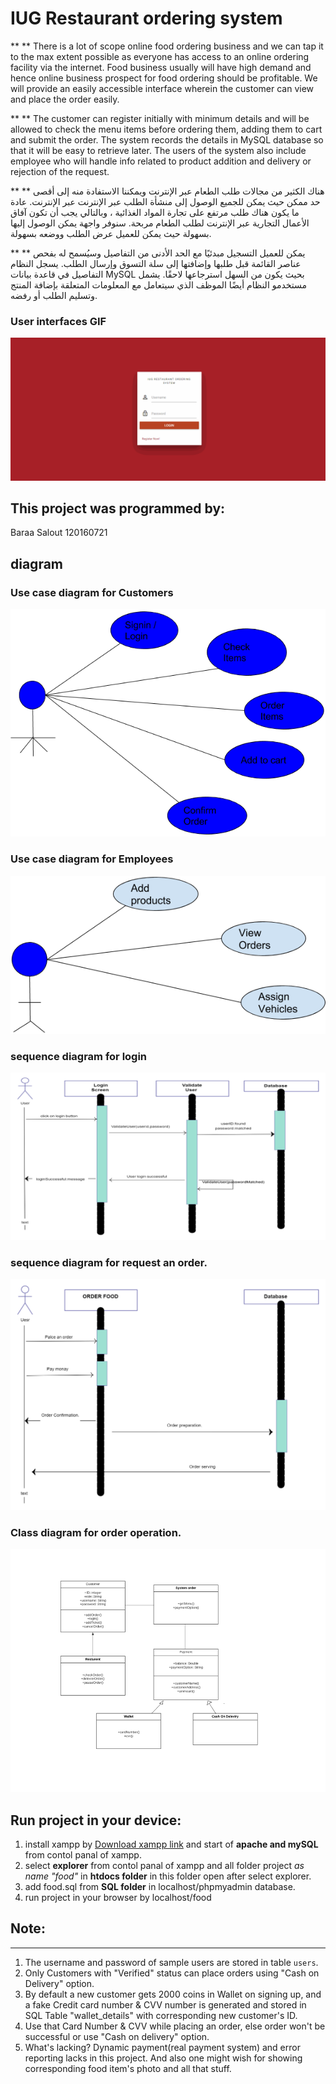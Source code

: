 # IUG Restaurant ordering system
 ** ** There is a lot of scope online food ordering business and we can tap it to the max extent possible as everyone has access to an online ordering facility via the internet. Food business usually will have high demand and hence online business prospect for food ordering should be profitable. We will provide an easily accessible interface wherein the customer can view and place the order easily. 
 
 ** ** The customer can register initially with minimum details and will be allowed to check the menu items before ordering them, adding them to cart and submit the order. The system records the details in MySQL database so that it will be easy to retrieve later. The users of the system also include employee who will handle info related to product addition and delivery or rejection of the request.
 
 
 ** **  هناك الكثير من مجالات طلب الطعام عبر الإنترنت ويمكننا الاستفادة منه إلى أقصى حد ممكن حيث يمكن للجميع الوصول إلى منشأة الطلب عبر الإنترنت عبر الإنترنت. عادة ما يكون هناك طلب مرتفع على تجارة المواد الغذائية ، وبالتالي يجب أن تكون آفاق الأعمال التجارية عبر الإنترنت لطلب الطعام مربحة. سنوفر واجهة يمكن الوصول إليها بسهولة حيث يمكن للعميل عرض الطلب ووضعه بسهولة. 

 ** **  يمكن للعميل التسجيل مبدئيًا مع الحد الأدنى من التفاصيل وسيُسمح له بفحص عناصر القائمة قبل طلبها وإضافتها إلى سلة التسوق وإرسال الطلب. يسجل النظام التفاصيل في قاعدة بيانات MySQL بحيث يكون من السهل استرجاعها لاحقًا. يشمل مستخدمو النظام أيضًا الموظف الذي سيتعامل مع المعلومات المتعلقة بإضافة المنتج وتسليم الطلب أو رفضه.


### User interfaces GIF
![interfaces](screenshot/22.gif)

## This project was programmed by:
 Baraa  Salout        120160721 

## diagram 

### Use case diagram for Customers
![Customers](screenshot/diagram/1.png)
### Use case diagram for Employees
![Employees](screenshot/diagram/2.png)
### sequence diagram for login
![login](screenshot/diagram/3.png)
### sequence diagram for request an order.
![request](screenshot/diagram/4.png)
### Class diagram for order operation.
![operation](screenshot/diagram/5.png)

## Run project in your device:
1. install xampp by [Download xampp link](https://www.apachefriends.org/download.html) and start of **apache and mySQL** from contol panal of xampp.
2. select **explorer** from contol panal of xampp and all folder project *as name "food"* in **htdocs folder** in this folder open after select explorer.
3. add food.sql from **SQL folder** in localhost/phpmyadmin database.  
4. run project in your browser by localhost/food 

## Note:
---------
1. The username and password of sample users are stored in table `users`.
2. Only Customers with "Verified" status can place orders using "Cash on Delivery" option.
3. By default a new customer gets 2000 coins in Wallet on signing up, and a fake Credit card number & CVV number is generated and stored in SQL Table "wallet_details" with corresponding new customer's ID.
4. Use that Card Number & CVV while placing an order, else order won't be successful or use "Cash on delivery" option.
5. What's lacking? Dynamic payment(real payment system) and error reporting lacks in this project. And also one might wish for showing corresponding food item's photo and all that stuff.
